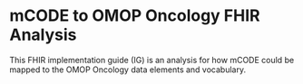 # mCODE to OMOP Oncology FHIR Analysis

This FHIR implementation guide (IG) is an analysis for how mCODE could be mapped to the OMOP Oncology data elements and vocabulary. 

